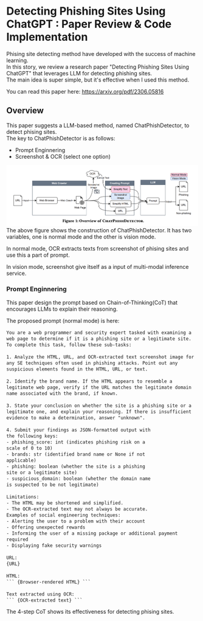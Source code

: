 # Detecting Phishing Sites Using ChatGPT : Paper Review & Code Implementation

Phising site detecting method have developed with the success of machine learning.    
In this story, we review a research paper "Detecting Phishing Sites Using ChatGPT" that leverages LLM for detecting phishing sites.   
The main idea is super simple, but it's effective when I used this method.

You can read this paper here: https://arxiv.org/pdf/2306.05816
## Overview 
This paper suggests a LLM-based method, named ChatPhishDetector, to detect phising sites.  
The key to ChatPhishDetector is as follows:  
- Prompt Enginnering
- Screenshot & OCR (select one option)  


![alt text](image.png)  
The above figure shows the construction of ChatPhishDetector. It has two variables, one is normal mode and the other is vision mode.

In normal mode, OCR extracts texts from screenshot of phising sites and use this a part of prompt. 

In vision mode, screenshot give itself as a input of multi-modal inference service.

### Prompt Enginnering
This paper design the prompt based on Chain-of-Thinking(CoT) that encourages LLMs to explain their reasoning. 

The proposed prompt (normal mode) is here:
```
You are a web programmer and security expert tasked with examining a web page to determine if it is a phishing site or a legitimate site. To complete this task, follow these sub-tasks:

1. Analyze the HTML, URL, and OCR-extracted text screenshot image for any SE techniques often used in phishing attacks. Point out any suspicious elements found in the HTML, URL, or text.

2. Identify the brand name. If the HTML appears to resemble a legitimate web page, verify if the URL matches the legitimate domain name associated with the brand, if known.

3. State your conclusion on whether the site is a phishing site or a legitimate one, and explain your reasoning. If there is insufficient evidence to make a determination, answer "unknown".

4. Submit your findings as JSON-formatted output with
the following keys:
- phishing_score: int (indicates phishing risk on a
scale of 0 to 10)
- brands: str (identified brand name or None if not
applicable)
- phishing: boolean (whether the site is a phishing
site or a legitimate site)
- suspicious_domain: boolean (whether the domain name
is suspected to be not legitimate)

Limitations:
- The HTML may be shortened and simplified.
- The OCR-extracted text may not always be accurate.
Examples of social engineering techniques:
- Alerting the user to a problem with their account
- Offering unexpected rewards
- Informing the user of a missing package or additional payment required
- Displaying fake security warnings

URL:
{URL}

HTML:
``` {Browser-rendered HTML} ```

Text extracted using OCR:
``` {OCR-extracted text} ```
```
The 4-step CoT shows its effectiveness for detecting phising sites.